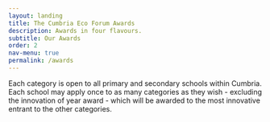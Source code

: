 ```yaml
---
layout: landing
title: The Cumbria Eco Forum Awards
description: Awards in four flavours.
subtitle: Our Awards
order: 2
nav-menu: true
permalink: /awards
---
```

Each category is open to all primary and secondary schools within Cumbria.  Each school may apply once to as many categories as they wish - excluding the innovation of year award - which will be awarded to the most innovative entrant to the other categories.
